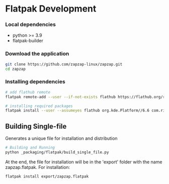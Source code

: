 # Flatpak Development

### Local dependencies
- python >= 3.9
- flatpak-builder

### Download the application
```bash
git clone https://github.com/zapzap-linux/zapzap.git
cd zapzap
```

### Installing dependencies
```bash
# add flathub remote
flatpak remote-add --user --if-not-exists flathub https://flathub.org/repo/flathub.flatpakrepo

# installing required packages
flatpak install --user --assumeyes flathub org.kde.Platform//6.6 com.riverbankcomputing.PyQt.BaseApp//6.6
```

## Building Single-file

Generates a unique file for installation and distribution
```bash
# Building and Running
python _packaging/flatpak/build_single_file.py
```

At the end, the file for installation will be in the 'export' folder with the name zapzap.flatpak.
For installation:
```bash
flatpak install export/zapzap.flatpak
```
